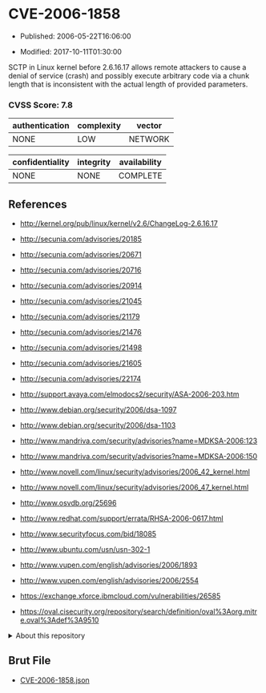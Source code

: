 # CVE-2006-1858

- Published: 2006-05-22T16:06:00

- Modified: 2017-10-11T01:30:00

SCTP in Linux kernel before 2.6.16.17 allows remote attackers to cause a denial of service (crash) and possibly execute arbitrary code via a chunk length that is inconsistent with the actual length of provided parameters.

### CVSS Score: **7.8**

| authentication | complexity | vector |
| --- | --- | --- |
| NONE | LOW | NETWORK |

| confidentiality | integrity | availability |
| --- | --- | --- |
| NONE | NONE | COMPLETE |

## References

* http://kernel.org/pub/linux/kernel/v2.6/ChangeLog-2.6.16.17

* http://secunia.com/advisories/20185

* http://secunia.com/advisories/20671

* http://secunia.com/advisories/20716

* http://secunia.com/advisories/20914

* http://secunia.com/advisories/21045

* http://secunia.com/advisories/21179

* http://secunia.com/advisories/21476

* http://secunia.com/advisories/21498

* http://secunia.com/advisories/21605

* http://secunia.com/advisories/22174

* http://support.avaya.com/elmodocs2/security/ASA-2006-203.htm

* http://www.debian.org/security/2006/dsa-1097

* http://www.debian.org/security/2006/dsa-1103

* http://www.mandriva.com/security/advisories?name=MDKSA-2006:123

* http://www.mandriva.com/security/advisories?name=MDKSA-2006:150

* http://www.novell.com/linux/security/advisories/2006_42_kernel.html

* http://www.novell.com/linux/security/advisories/2006_47_kernel.html

* http://www.osvdb.org/25696

* http://www.redhat.com/support/errata/RHSA-2006-0617.html

* http://www.securityfocus.com/bid/18085

* http://www.ubuntu.com/usn/usn-302-1

* http://www.vupen.com/english/advisories/2006/1893

* http://www.vupen.com/english/advisories/2006/2554

* https://exchange.xforce.ibmcloud.com/vulnerabilities/26585

* https://oval.cisecurity.org/repository/search/definition/oval%3Aorg.mitre.oval%3Adef%3A9510

<details>
<summary>About this repository</summary> 

  This repository is part of the project [Live Hack CVE](https://github.com/Live-Hack-CVE). Main website can be found [www.live-hack.org](https://www.live-hack.org) 
  
  Made by [Sn0wAlice](https://github.com/Sn0wAlice) for the people that care about security and need to have a feed of the latest CVEs. Hope you enjoy it, don't forget to star the repo and follow me on [Twitter](https://twitter.com/Sn0wAlice) and [Github](https://github.com/Sn0wAlice). And that is my [personnal website](https://www.alice-snow.me/)

  - [Home Page](https://github.com/Live-Hack-CVE)
  - [Framework](https://github.com/Live-Hack-CVE/cve-framework)
  - [CVE database](https://github.com/Live-Hack-CVE/full_database)
  - [Changelog](https://github.com/Live-Hack-CVE/Changelog)
</details>

## Brut File

* [CVE-2006-1858.json](https://raw.githubusercontent.com/Live-Hack-CVE/full_database/main/cves/2006/CVE-2006-1858.json)

